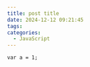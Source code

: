 ```yaml
---
title: post title
date: 2024-12-12 09:21:45
tags:
categories:
  - JavaScript
---
```



```
var a = 1;



```